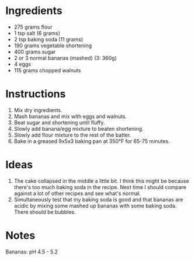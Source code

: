 Ingredients
===========
- 275 grams flour
- 1 tsp salt (6 grams)
- 2 tsp baking soda (11 grams)
- 190 grams vegetable shortening
- 400 grams sugar
- 2 or 3 normal bananas (mashed)  (3: 360g)
- 4 eggs
- 115 grams chopped walnuts

Instructions
============
1. Mix dry ingredients.
2. Mash bananas and mix with eggs and walnuts.
3. Beat sugar and shortening until fluffy.
4. Slowly add banana/egg mixture to beaten shortening.
5. Slowly add flour mixture to the rest of the batter.
6. Bake in a greased 9x5x3 baking pan at 350°F for 65-75 minutes.

Ideas
=====
1. The cake collapsed in the middle a little bit.  I think this might be 
   because there's too much baking soda in the recipe.  Next time I should 
   compare against a lot of other recipes and see what's normal.
2. Simultaneously test that my baking soda is good and that bananas are acidic 
   by mixing some mashed up bananas with some baking soda.  There should be 
   bubbles.

Notes
=====
Bananas: pH 4.5 - 5.2
